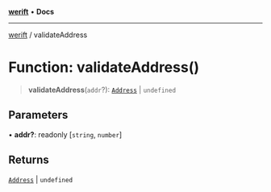 [**werift**](../README.md) • **Docs**

***

[werift](../globals.md) / validateAddress

# Function: validateAddress()

> **validateAddress**(`addr`?): [`Address`](../type-aliases/Address.md) \| `undefined`

## Parameters

• **addr?**: readonly [`string`, `number`]

## Returns

[`Address`](../type-aliases/Address.md) \| `undefined`
